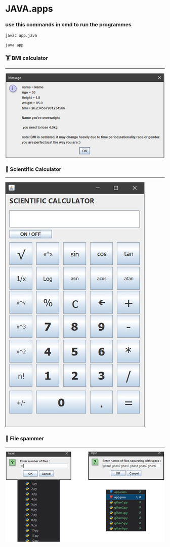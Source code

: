 # JAVA.apps
### use this commands in cmd to run the programmes
```
javac app.java
```
```
java app
```
### 🏋️ BMI calculator
<hr>
<img src = "./BMI calculator/img.JPG">

<br>

### 📱 Scientific Calculator
<hr>
<img src = "./Scientific Calculator/img.JPG">


<br>

### 📁 File spammer
<hr>
<img src = "./File spammer/img.png">
